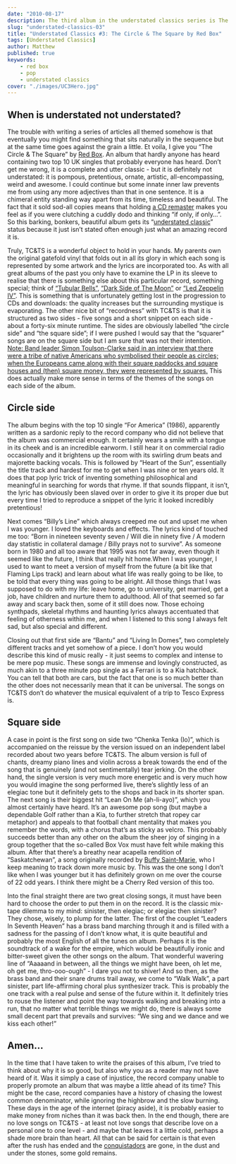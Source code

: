 ```yaml
---
date: "2010-08-17"
description: The third album in the understated classics series is The Circle and The Square - the great lost 80s pop record by Red Box.
slug: "understated-classics-03" 
title: "Understated Classics #3: The Circle & The Square by Red Box"
tags: [Understated Classics]
author: Matthew
published: true
keywords:
    - red box
    - pop
    - understated classics
cover: "./images/UC3Hero.jpg"
---
```


## When is understated not understated?

The trouble with writing a series of articles all themed somehow is that eventually you might find something that sits naturally in the sequence but at the same time goes against the grain a little. Et voila, I give you “The Circle & The Square” by [Red Box](http://www.redboxmusic.net/htm/home.htm). An album that hardly anyone has heard containing two top 10 UK singles that probably everyone has heard. Don’t get me wrong, it is a complete and utter classic - but it is definitely not understated: it is pompous, pretentious, ornate, artistic, all-encompassing, weird and awesome. I could continue but some innate inner law prevents me from using any more adjectives than that in one sentence. It is a chimeral entity standing way apart from its time, timeless and beautiful. The fact that it sold sod-all copies means that holding [a CD remaster](http://www.cherryred.co.uk/cherrypop-exd.asp?id=873) makes you feel as if you were clutching a cuddly dodo and thinking “if only, if only…”. So this barking, bonkers, beautiful album gets its “[understated classic](/tags#understated-classics/)” status because it just isn’t stated often enough just what an amazing record it is.

Truly, TC&TS is a wonderful object to hold in your hands. My parents own the original gatefold vinyl that folds out in all its glory in which each song is represented by some artwork and the lyrics are incorporated too. As with all great albums of the past you only have to examine the LP in its sleeve to realise that there is something else about this particular record, something special; think of [“Tubular Bells”](http://www.theguardian.com/music/2013/may/20/how-we-made-tubular-bells), [“Dark Side of The Moon”](http://www.esquire.com/blogs/culture/what-is-dark-side-of-the-moon-about-15266894) or [“Led Zeppelin IV”](http://ultimateclassicrock.com/10-things-you-didnt-know-about-led-zeppelin-four/). This is something that is unfortunately getting lost in the progression to CDs and downloads: the quality increases but the surrounding mystique is evaporating. The other nice bit of “recordness” with TC&TS is that it is structured as two sides - five songs and a short snippet on each side - about a forty-six minute runtime. The sides are obviously labelled “the circle side” and “the square side”; if I were pushed I would say that the “squarer” songs are on the square side but I am sure that was not their intention. [Note: Band leader Simon Toulson-Clarke said in an interview that there were a tribe of native Americans who symbolised their people as circles; when the Europeans came along with their square paddocks and square houses and (then) square money, they were represented by squares.](http://www.lewisslade.com/redbox/STC_INTERVIEW2003.html) This does actually make more sense in terms of the themes of the songs on each side of the album.

## Circle side

The album begins with the top 10 single “For America” (1986), apparently written as a sardonic reply to the record company who did not believe that the album was commercial enough. It certainly wears a smile with a tongue in its cheek and is an incredible earworm. I still hear it on commercial radio occasionally and it brightens up the room with its swirling drum beats and majorette backing vocals. This is followed by “Heart of the Sun”, essentially the title track and hardest for me to get when I was nine or ten years old. It does that pop lyric trick of inventing something philosophical and meaningful in searching for words that rhyme. If that sounds flippant, it isn’t, the lyric has obviously been slaved over in order to give it its proper due but every time I tried to reproduce a snippet of the lyric it looked incredibly pretentious!

Next comes “Billy’s Line” which always creeped me out and upset me when I was younger. I loved the keyboards and effects. The lyrics kind of touched me too: “Born in nineteen seventy seven / Will die in ninety five / A modern day statistic in collateral damage / Billy prays not to survive”. As someone born in 1980 and all too aware that 1995 was not far away, even though it seemed like the future, I think that really hit home.When I was younger, I used to want to meet a version of myself from the future (a bit like that Flaming Lips track) and learn about what life was really going to be like, to be told that every thing was going to be alright. All those things that I was supposed to do with my life: leave home, go to university, get married, get a job, have children and nurture them to adulthood. All of that seemed so far away and scary back then, some of it still does now. Those echoing synthpads, skeletal rhythms and haunting lyrics always accentuated that feeling of otherness within me, and when I listened to this song I always felt sad, but also special and different.

Closing out that first side are “Bantu” and “Living In Domes”, two completely different tracks and yet somehow of a piece. I don’t how you would describe this kind of music really - it just seems to complex and intense to be mere pop music. These songs are immense and lovingly constructed, as much akin to a three minute pop single as a Ferrari is to a Kia hatchback. You can tell that both are cars, but the fact that one is so much better than the other does not necessarily mean that it can be universal. The songs on TC&TS don’t do whatever the musical equivalent of a trip to Tesco Express is.

## Square side

A case in point is the first song on side two “Chenka Tenka (Io)”, which is accompanied on the reissue by the version issued on an independent label recorded about two years before TC&amp;TS. The album version is full of chants, dreamy piano lines and violin across a break towards the end of the song that is genuinely (and not sentimentally) tear jerking. On the other hand, the single version is very much more energetic and is very much how you would imagine the song performed live, there’s slightly less of an elegiac tone but it definitely gets to the shops and back in its shorter span. The next song is their biggest hit “Lean On Me (ah-li-ayo)”, which you almost certainly have heard. It’s an awesome pop song (but maybe a dependable Golf rather than a Kia, to further stretch that ropey car metaphor) and appeals to that football chant mentality that makes you remember the words, with a chorus that’s as sticky as velcro. This probably succeeds better than any other on the album the sheer joy of singing in a group together that the so-called Box Vox must have felt while making this album. After that there’s a breathy near acapella rendition of “Saskatchewan”, a song originally recorded by [Buffy Saint-Marie](http://buffysainte-marie.com), who I keep meaning to track down more music by. This was the one song I don’t like when I was younger but it has definitely grown on me over the course of 22 odd years. I think there might be a Cherry Red version of this too.

Into the final straight there are two great closing songs, it must have been hard to choose the order to put them in on the record. It is the classic mix-tape dilemma to my mind: sinister, then elegiac; or elegiac then sinister? They chose, wisely, to plump for the latter. The first of the couplet “Leaders In Seventh Heaven” has a brass band marching through it and is filled with a sadness for the passing of I don’t know what, it is quite beautiful and probably the most English of all the tunes on album. Perhaps it is the soundtrack of a wake for the empire, which would be beautifully ironic and bitter-sweet given the other songs on the album. That wonderful wavering line of “Aaaaand in between, all the things we might have been, oh let me, oh get me, thro-ooo-ough” - I dare you not to shiver! And so then, as the brass band and their snare drums trail away, we come to “Walk Walk”, a part sinister, part life-affirming choral plus synthesizer track. This is probably the one track with a real pulse and sense of the future within it. It definitely tries to rouse the listener and point the way towards walking and breaking into a run, that no matter what terrible things we might do, there is always some small decent part that prevails and survives: “We sing and we dance and we kiss each other!”

## Amen…

In the time that I have taken to write the praises of this album, I’ve tried to think about why it is so good, but also why you as a reader may not have heard of it. Was it simply a case of injustice, the record company unable to properly promote an album that was maybe a little ahead of its time? This might be the case, record companies have a history of chasing the lowest common denominator, while ignoring the highbrow and the slow burning. These days in the age of the internet (piracy aside), it is probably easier to make money from niches than it was back then. In the end though, there are no love songs on TC&TS - at least not love songs that describe love on a personal one to one level - and maybe that leaves it a little cold, perhaps a shade more brain than heart. All that can be said for certain is that even after the rush has ended and the [conquistadors](http://en.wikipedia.org/wiki/Conquistador) are gone, in the dust and under the stones, some gold remains.
